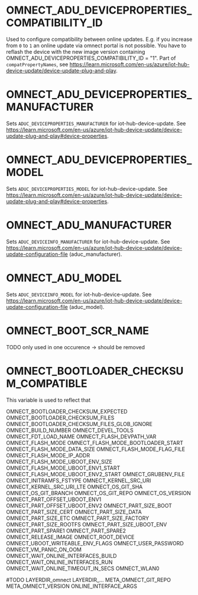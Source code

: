 # OMNECT_ADU_DEVICEPROPERTIES_COMPATIBILITY_ID
Used to configure compatibility between online updates. E.g. if you increase from `0` to `1` an online update via omnect portal is not possible.
You have to reflash the device with the new image version containing OMNECT_ADU_DEVICEPROPERTIES_COMPATIBILITY_ID = "1".
Part of `compatPropertyNames`, see https://learn.microsoft.com/en-us/azure/iot-hub-device-update/device-update-plug-and-play.


# OMNECT_ADU_DEVICEPROPERTIES_MANUFACTURER
Sets `ADUC_DEVICEPROPERTIES_MANUFACTURER` for iot-hub-device-update. See https://learn.microsoft.com/en-us/azure/iot-hub-device-update/device-update-plug-and-play#device-properties.

# OMNECT_ADU_DEVICEPROPERTIES_MODEL
Sets `ADUC_DEVICEPROPERTIES_MODEL` for iot-hub-device-update. See https://learn.microsoft.com/en-us/azure/iot-hub-device-update/device-update-plug-and-play#device-properties.

# OMNECT_ADU_MANUFACTURER
Sets `ADUC_DEVICEINFO_MANUFACTURER` for iot-hub-device-update. See https://learn.microsoft.com/en-us/azure/iot-hub-device-update/device-update-configuration-file (aduc_manufacturer).

# OMNECT_ADU_MODEL
Sets `ADUC_DEVICEINFO_MODEL` for iot-hub-device-update. See https://learn.microsoft.com/en-us/azure/iot-hub-device-update/device-update-configuration-file (aduc_model).

# OMNECT_BOOT_SCR_NAME
TODO only used in one occurence -> should be removed

# OMNECT_BOOTLOADER_CHECKSUM_COMPATIBLE
This variable is used to reflect that

OMNECT_BOOTLOADER_CHECKSUM_EXPECTED
OMNECT_BOOTLOADER_CHECKSUM_FILES
OMNECT_BOOTLOADER_CHECKSUM_FILES_GLOB_IGNORE
OMNECT_BUILD_NUMBER
OMNECT_DEVEL_TOOLS
OMNECT_FDT_LOAD_NAME
OMNECT_FLASH_DEVPATH_VAR
OMNECT_FLASH_MODE
OMNECT_FLASH_MODE_BOOTLOADER_START
OMNECT_FLASH_MODE_DATA_SIZE
OMNECT_FLASH_MODE_FLAG_FILE
OMNECT_FLASH_MODE_IP_ADDR
OMNECT_FLASH_MODE_UBOOT_ENV_SIZE
OMNECT_FLASH_MODE_UBOOT_ENV1_START
OMNECT_FLASH_MODE_UBOOT_ENV2_START
OMNECT_GRUBENV_FILE
OMNECT_INITRAMFS_FSTYPE
OMNECT_KERNEL_SRC_URI
OMNECT_KERNEL_SRC_URI_LTE
OMNECT_OS_GIT_SHA
OMNECT_OS_GIT_BRANCH
OMNECT_OS_GIT_REPO
OMNECT_OS_VERSION
OMNECT_PART_OFFSET_UBOOT_ENV1
OMNECT_PART_OFFSET_UBOOT_ENV2
OMNECT_PART_SIZE_BOOT
OMNECT_PART_SIZE_CERT
OMNECT_PART_SIZE_DATA
OMNECT_PART_SIZE_ETC
OMNECT_PART_SIZE_FACTORY
OMNECT_PART_SIZE_ROOTFS
OMNECT_PART_SIZE_UBOOT_ENV
OMNECT_PART_SPARE1
OMNECT_PART_SPARE2
OMNECT_RELEASE_IMAGE
OMNECT_ROOT_DEVICE
OMNECT_UBOOT_WRITEABLE_ENV_FLAGS
OMNECT_USER_PASSWORD
OMNECT_VM_PANIC_ON_OOM
OMNECT_WAIT_ONLINE_INTERFACES_BUILD
OMNECT_WAIT_ONLINE_INTERFACES_RUN
OMNECT_WAIT_ONLINE_TIMEOUT_IN_SECS
OMNECT_WLAN0

#TODO
LAYERDIR_omnect
LAYERDIR_...
META_OMNECT_GIT_REPO
META_OMNECT_VERSION
ONLINE_INTERFACE_ARGS
